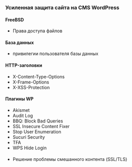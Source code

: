 ### Усиленная защита сайта на CMS WordPress
#### FreeBSD
- Права доступа файлов
#### База данных
- привилегии пользователя базы данных
#### HTTP-заголовки
- X-Content-Type-Options
- X-Frame-Options
- X-XSS-Protection
#### Плагины WP
- Akismet
- Audit Log
- BBQ: Block Bad Queries
- SSL Insecure Content Fixer
- Stop User Enumeration
- Sucuri Security
- TFA
- WPS Hide Login
####
- Решение проблемы смешанного контента (SSL/TLS)
